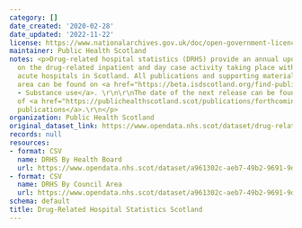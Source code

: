 ```yaml
---
category: []
date_created: '2020-02-28'
date_updated: '2022-11-22'
license: https://www.nationalarchives.gov.uk/doc/open-government-licence/version/3/
maintainer: Public Health Scotland
notes: <p>Drug-related hospital statistics (DRHS) provide an annual update to figures
  on the drug-related inpatient and day case activity taking place within general
  acute hospitals in Scotland. All publications and supporting material to this topic
  area can be found on <a href="https://beta.isdscotland.org/find-publications-and-data/lifestyle-and-behaviours/substance-use/">PHS
  - Substance use</a>. \r\n\r\nThe date of the next release can be found on our list
  of <a href="https://publichealthscotland.scot/publications/forthcoming-publications/">forthcoming
  publications</a>.\r\n</p>
organization: Public Health Scotland
original_dataset_link: https://www.opendata.nhs.scot/dataset/drug-related-hospital-statistics-scotland
records: null
resources:
- format: CSV
  name: DRHS By Health Board
  url: https://www.opendata.nhs.scot/dataset/a961302c-aeb7-49b2-9691-9d3da82ca0d9/resource/cdd2e229-9955-4d2a-8c9f-d9bc091a602d/download/drug_related_hospital_stays_healthboard2021-22.csv
- format: CSV
  name: DRHS By Council Area
  url: https://www.opendata.nhs.scot/dataset/a961302c-aeb7-49b2-9691-9d3da82ca0d9/resource/46f9d70b-8517-4af3-b65e-dbcd13dfa388/download/drug_related_hospital_stays_council_2021-22.csv
schema: default
title: Drug-Related Hospital Statistics Scotland
---
```

